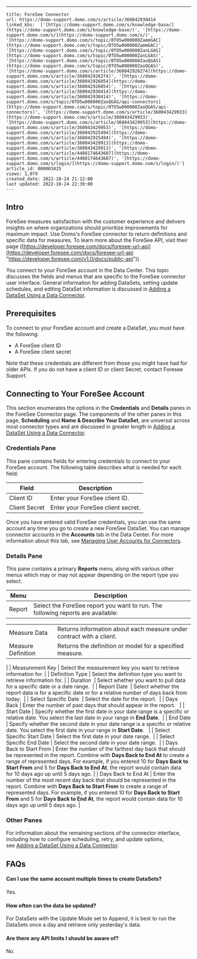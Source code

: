 ---
    title: ForeSee Connector
    url: https://domo-support.domo.com/s/article/360042930414
    linked_kbs:  ['[https://domo-support.domo.com/s/knowledge-base/](https://domo-support.domo.com/s/knowledge-base/)', '[https://domo-support.domo.com/s/](https://domo-support.domo.com/s/)', '[https://domo-support.domo.com/s/topic/0TO5w000000ZammGAC](https://domo-support.domo.com/s/topic/0TO5w000000ZammGAC)', '[https://domo-support.domo.com/s/topic/0TO5w000000ZanLGAS](https://domo-support.domo.com/s/topic/0TO5w000000ZanLGAS)', '[https://domo-support.domo.com/s/topic/0TO5w000000ZaoQGAS](https://domo-support.domo.com/s/topic/0TO5w000000ZaoQGAS)', '[https://domo-support.domo.com/s/article/360042926274](https://domo-support.domo.com/s/article/360042926274)', '[https://domo-support.domo.com/s/article/360042926054](https://domo-support.domo.com/s/article/360042926054)', '[https://domo-support.domo.com/s/article/360042930414](https://domo-support.domo.com/s/article/360042930414)', '[https://domo-support.domo.com/s/topic/0TO5w000000ZaoQGAS/api-connectors](https://domo-support.domo.com/s/topic/0TO5w000000ZaoQGAS/api-connectors)', '[https://domo-support.domo.com/s/article/360043429933](https://domo-support.domo.com/s/article/360043429933)', '[https://domo-support.domo.com/s/article/360043429953](https://domo-support.domo.com/s/article/360043429953)', '[https://domo-support.domo.com/s/article/360042925494](https://domo-support.domo.com/s/article/360042925494)', '[https://domo-support.domo.com/s/article/360043429913](https://domo-support.domo.com/s/article/360043429913)', '[https://domo-support.domo.com/s/article/4408174643607](https://domo-support.domo.com/s/article/4408174643607)', '[https://domo-support.domo.com/s/login/](https://domo-support.domo.com/s/login/)']
    article_id: 000003425
    views: 1,079
    created_date: 2022-10-24 21:12:00
    last updated: 2022-10-24 22:39:00
    ---



Intro
-----


ForeSee measures satisfaction with the customer experience and delivers insights on where organizations should prioritize improvements for maximum impact. Use Domo's ForeSee connector to return definitions and specific data for measures. To learn more about the ForeSee API, visit their page ([https://developer.foresee.com/docs/foresee-url-api](https://developer.foresee.com/docs/foresee-url-api "https://developer.foresee.com/v1.0/docs/public-api")).


You connect to your ForeSee account in the Data Center. This topic discusses the fields and menus that are specific to the ForeSee connector user interface. General information for adding DataSets, setting update schedules, and editing DataSet information is discussed in [Adding a DataSet Using a Data Connector](/s/article/360042926274).


Prerequisites
-------------


To connect to your ForeSee account and create a DataSet, you must have the following:


* A ForeSee client ID
* A ForeSee client secret


Note that these credentials are different from those you might have had for older APIs. If you do not have a client ID or client Secret, contact Foresee Support.


Connecting to Your ForeSee Account
----------------------------------


This section enumerates the options in the **Credentials** and **Details** panes in the ForeSee Connector page. The components of the other panes in this page, **Scheduling** and **Name & Describe Your DataSet**, are universal across most connector types and are discussed in greater length in [Adding a DataSet Using a Data Connector](/s/article/360042926274 "Adding a DataSet Using a Data Connector").


### Credentials Pane


This pane contains fields for entering credentials to connect to your ForeSee account. The following table describes what is needed for each field:  




| Field | Description |
| --- | --- |
| Client ID | Enter your ForeSee client ID. |
| Client Secret | Enter your ForeSee client secret. |


Once you have entered valid ForeSee credentials, you can use the same account any time you go to create a new ForeSee DataSet. You can manage connector accounts in the **Accounts** tab in the Data Center. For more information about this tab, see [Managing User Accounts for Connectors](/s/article/360042926054 "Managing User Accounts for Connectors").


### Details Pane


This pane contains a primary **Reports** menu, along with various other menus which may or may not appear depending on the report type you select.




| Menu | Description |
| --- | --- |
| Report | Select the ForeSee report you want to run. The following reports are available:

|  |  |
| --- | --- |
| Measure Data | Returns information about each measure under contract with a client. |
| Measure Definition | Returns the definition or model for a specified measure. |

 |
| Measurement Key | Select the measurement key you want to retrieve information for. |
| Definition Type | Select the definition type you want to retrieve information for. |
| Duration  | Select whether you want to pull data for a specific date or a date range.  |
| Report Date  | Select whether the report data is for a specific date or for a relative number of days back from today.  |
| Select Specific Date  | Select the date for the report.  |
| Days Back | Enter the number of past days that should appear in the report.   |
| Start Date | Specify whether the first date in your date range is a specific or relative date. You select the last date in your range in **End Date**.  |
| End Date | Specify whether the second date in your date range is a specific or relative date. You select the first date in your range in **Start Date**.   |
| Select Specific Start Date | Select the first date in your date range.  |
| Select Specific End Date | Select the second date in your date range.  |
| Days Back to Start From | Enter the number of the farthest day back that should be represented in the report. Combine with **Days Back to End At** to create a range of represented days.
For example, if you entered 10 for **Days Back to Start From** and 5 for **Days Back to End At**, the report would contain data for 10 days ago up until 5 days ago. |
| Days Back to End At | Enter the number of the most recent day back that should be represented in the report. Combine with **Days Back to Start From** to create a range of represented days.
For example, if you entered 10 for **Days Back to Start From** and 5 for **Days Back to End At**, the report would contain data for 10 days ago up until 5 days ago. |


### Other Panes


For information about the remaining sections of the connector interface, including how to configure scheduling, retry, and update options, see [Adding a DataSet Using a Data Connector](/s/article/360042926274).


FAQs
----


#### Can I use the same account multiple times to create DataSets?


Yes.


#### How often can the data be updated?


For DataSets with the Update Mode set to Append, it is best to run the DataSets once a day and retrieve only yesterday's data.


#### Are there any API limits I should be aware of?


No.

